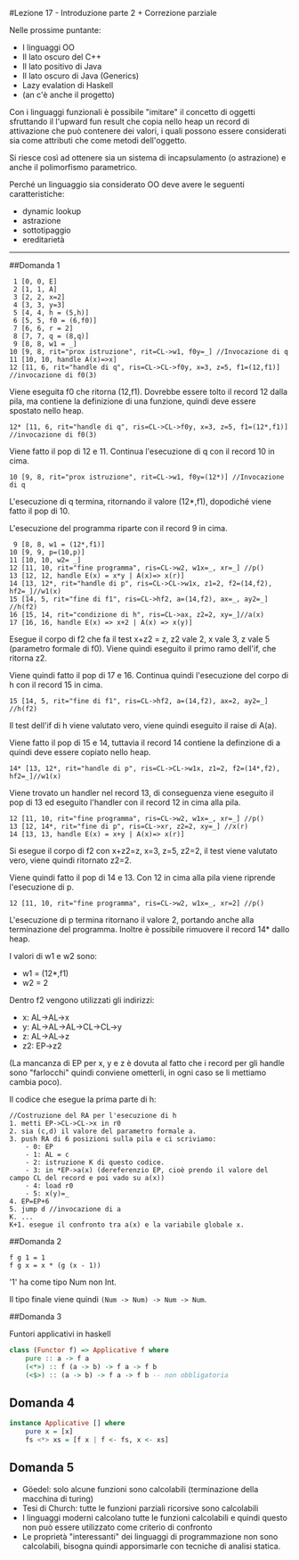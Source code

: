 #Lezione 17 - Introduzione parte 2 + Correzione parziale

Nelle prossime puntante:

- I linguaggi OO
- Il lato oscuro del C++
- Il lato positivo di Java
- Il lato oscuro di Java (Generics)
- Lazy evalation di Haskell
- (an c'è anche il progetto)

Con i linguaggi funzionali è possibile "imitare" il concetto di oggetti sfruttando il l'upward fun result che copia nello heap un record di attivazione che può contenere dei valori, i quali possono essere considerati sia come attributi che come metodi dell'oggetto.

Si riesce così ad ottenere sia un sistema di incapsulamento (o astrazione) e anche il polimorfismo parametrico.

Perché un linguaggio sia considerato OO deve avere le seguenti caratteristiche:

- dynamic lookup
- astrazione
- sottotipaggio
- ereditarietà

---

##Domanda 1

```
 1 [0, 0, E]
 2 [1, 1, A]
 3 [2, 2, x=2]
 4 [3, 3, y=3]
 5 [4, 4, h = (5,h)]
 6 [5, 5, f0 = (6,f0)]
 7 [6, 6, r = 2]
 8 [7, 7, q = (8,q)]
 9 [8, 8, w1 = _]
10 [9, 8, rit="prox istruzione", rit=CL->w1, f0y=_] //Invocazione di q
11 [10, 10, handle A(x)=>x]
12 [11, 6, rit="handle di q", ris=CL->CL->f0y, x=3, z=5, f1=(12,f1)] //invocazione di f0(3)
```

Viene eseguita f0 che ritorna (12,f1).
Dovrebbe essere tolto il record 12 dalla pila, ma contiene la definizione di una funzione, quindi deve essere spostato nello heap.

```
12* [11, 6, rit="handle di q", ris=CL->CL->f0y, x=3, z=5, f1=(12*,f1)] //invocazione di f0(3)
```

Viene fatto il pop di 12 e 11.
Continua l'esecuzione di q con il record 10 in cima.

```
10 [9, 8, rit="prox istruzione", rit=CL->w1, f0y=(12*)] //Invocazione di q
```

L'esecuzione di q termina, ritornando il valore (12*,f1), dopodiché viene fatto il pop di 10.

L'esecuzione del programma riparte con il record 9 in cima.

```
 9 [8, 8, w1 = (12*,f1)]
10 [9, 9, p=(10,p)]
11 [10, 10, w2= _]
12 [11, 10, rit="fine programma", ris=CL->w2, w1x=_, xr=_] //p()
13 [12, 12, handle E(x) = x*y | A(x)=> x(r)]
14 [13, 12*, rit="handle di p", ris=CL->CL->w1x, z1=2, f2=(14,f2), hf2=_]//w1(x)
15 [14, 5, rit="fine di f1", ris=CL->hf2, a=(14,f2), ax=_, ay2=_] //h(f2)
16 [15, 14, rit="condizione di h", ris=CL->ax, z2=2, xy=_]//a(x)
17 [16, 16, handle E(x) => x+2 | A(x) => x(y)]
```

Esegue il corpo di f2 che fa il test x+z2 = z, z2 vale 2, x vale 3, z vale 5 (parametro formale di f0).
Viene quindi eseguito il primo ramo dell'if, che ritorna z2.

Viene quindi fatto il pop di 17 e 16.
Continua quindi l'esecuzione del corpo di h con il record 15 in cima.

```
15 [14, 5, rit="fine di f1", ris=CL->hf2, a=(14,f2), ax=2, ay2=_] //h(f2)
```

Il test dell'if di h viene valutato vero, viene quindi eseguito il raise di A(a).

Viene fatto il pop di 15 e 14, tuttavia il record 14 contiene la definzione di a quindi deve essere copiato nello heap.

```
14* [13, 12*, rit="handle di p", ris=CL->CL->w1x, z1=2, f2=(14*,f2), hf2=_]//w1(x)
```

Viene trovato un handler nel record 13, di conseguenza viene eseguito il pop di 13 ed eseguito l'handler con il record 12 in cima alla pila.

```
12 [11, 10, rit="fine programma", ris=CL->w2, w1x=_, xr=_] //p()
13 [12, 14*, rit="fine di p", ris=CL->xr, z2=2, xy=_] //x(r)
14 [13, 13, handle E(x) = x+y | A(x)=> x(r)]
```

Si esegue il corpo di f2 con x+z2=z, x=3, z=5, z2=2, il test viene valutato vero, viene quindi ritornato z2=2.

Viene quindi fatto il pop di 14 e 13. Con 12 in cima alla pila viene riprende l'esecuzione di p.

```
12 [11, 10, rit="fine programma", ris=CL->w2, w1x=_, xr=2] //p()
```

L'esecuzione di p termina ritornano il valore 2, portando anche alla terminazione del programma.
Inoltre è possibile rimuovere il record 14* dallo heap.

I valori di w1 e w2 sono:

- w1 = (12*,f1)
- w2 = 2

Dentro f2 vengono utilizzati gli indirizzi:

- x: AL->AL->x
- y: AL->AL->AL->CL->CL->y
- z: AL->AL->z
- z2: EP->z2

(La mancanza di EP per x, y e z è dovuta al fatto che i record per gli handle sono "farlocchi" quindi conviene ometterli, in ogni caso se li mettiamo cambia poco).

Il codice che esegue la prima parte di h:

```
//Costruzione del RA per l'esecuzione di h
1. metti EP->CL->CL->x in r0
2. sia (c,d) il valore del parametro formale a.
3. push RA di 6 posizioni sulla pila e ci scriviamo:
    - 0: EP
    - 1: AL = c
    - 2: istruzione K di questo codice.
    - 3: in *EP->a(x) (dereferenzio EP, cioè prendo il valore del campo CL del record e poi vado su a(x))
    - 4: load r0
    - 5: x(y)=_
4. EP=EP+6
5. jump d //invocazione di a
K. ...
K+1. esegue il confronto tra a(x) e la variabile globale x.
```

##Domanda 2

```
f g 1 = 1
f g x = x * (g (x - 1))
```

'1' ha come tipo Num non Int.

Il tipo finale viene quindi `(Num -> Num) -> Num -> Num`.

##Domanda 3

Funtori applicativi in haskell

```haskell
class (Functor f) => Applicative f where    
    pure :: a -> f a
    (<*>) :: f (a -> b) -> f a -> f b 
    (<$>) :: (a -> b) -> f a -> f b -- non obbligatoria
```

## Domanda 4

```haskell
instance Applicative [] where
    pure x = [x]
    fs <*> xs = [f x | f <- fs, x <- xs]
```

## Domanda 5

- Göedel: solo alcune funzioni sono calcolabili (terminazione della macchina di turing)
- Tesi di Church: tutte le funzioni parziali ricorsive sono calcolabili
- I linguaggi moderni calcolano tutte le funzioni calcolabili e quindi questo non può essere utilizzato come criterio di confronto
- Le proprietà "interessanti" dei linguaggi di programmazione non sono calcolabili, bisogna quindi apporsimarle con tecniche di analisi statica.
